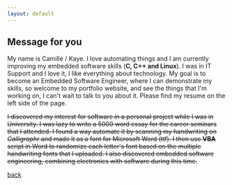 ```yaml
---
layout: default
---
```


## Message for you

My name is Camille / Kaye. I love automating things and I am currently improving my embedded software skills (**C, C++ and Linux**). I was in IT Support and I love it, I like everything about technology. My goal is to become an Embedded Software Engineer, where I can demonstrate my skills, so welcome to my portfolio website, and see the things that I'm working on, I can't wait to talk to you about it. Please find my resume on the left side of the page.

~~I discovered my interest for software in a personal project while I was in University. I was lazy to write a 5000 word essay for the career seminars that I attended. I found a way automate it by scanning my handwriting on _Calligraphr_ and made it as a font for Microsoft Word (ttf). I then use **VBA** script in Word to randomize each letter's font based on the multiple handwriting fonts that I uploaded. I also discovered embedded software engineering, combining electronics with software during this time.~~

[back](./)
